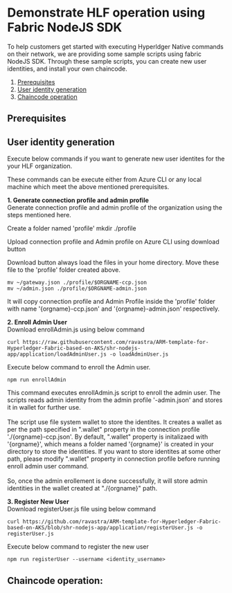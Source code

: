 # Demonstrate HLF operation using Fabric NodeJS SDK
To help customers get started with executing Hyperldger Native commands on their network, we are providing some sample scripts using fabric NodeJS SDK. Through these sample scripts, you can create new user identities, and install your own chaincode.


1. [ Prerequisites ](#prerequisites)
2. [ User identity generation ](#fabricca)
3. [ Chaincode operation ](#chaincode)

<a name="prerequisites"></a>
## Prerequisites

<a name="fabricca"></a>
## User identity generation
Execute below commands if you want to generate new user identites for the your HLF organization. 

These commands can be execute either from Azure CLI or any local machine which meet the above mentioned prerequisites.

**1. Generate connection profile and admin profile**\
Generate connection profile and admin profile of the organization using the steps mentioned here. 

Create a folder named 'profile' 
mkdir ./profile

Upload connection profile and Admin profile on Azure CLI using download button

Download button always load the files in your home directory. Move these file to the 'profile' folder created above.
```
mv ~/gateway.json ./profile/$ORGNAME-ccp.json
mv ~/admin.json ./profile/$ORGNAME-admin.json
```
It will copy connection profile and Admin Profile inside the 'profile' folder with name '{orgname}-ccp.json' and '{orgname}-admin.json' respectively.

**2. Enroll Admin User**\
Download enrollAdmin.js using below command
```
curl https://raw.githubusercontent.com/ravastra/ARM-template-for-Hyperledger-Fabric-based-on-AKS/shr-nodejs-app/application/loadAdminUser.js -o loadAdminUser.js
```
Execute below command to enroll the Admin user. 
```
npm run enrollAdmin
```
This command executes enrollAdmin.js script to enroll the admin user. The scripts reads admin identity from the admin profile '<orname>-admin.json' and stores it in wallet for further use.\
\
The script use file system wallet to store the identites. It creates a wallet as per the path specified in ".wallet" property in the connection profile './{orgname}-ccp.json'. By default, ".wallet" property is initalizaed with '{orgname}', which means a folder named '{orgname}' is created in your directory to store the identities. If you want to store identites at some other path, please modify ".wallet" property in connection profile before running enroll admin user command.\
 \
 So, once the admin erollement is done successfully, it will store admin identities in the wallet created at "./{orgname}" path.
  
  
**3. Register New User**\
Download registerUser.js file using below command
```
curl https://github.com/ravastra/ARM-template-for-Hyperledger-Fabric-based-on-AKS/blob/shr-nodejs-app/application/registerUser.js -o registerUser.js
```
Execute below command to register the new user
```
npm run registerUser --username <identity_username>
```

<a name="chaincode"></a>
## Chaincode operation:
